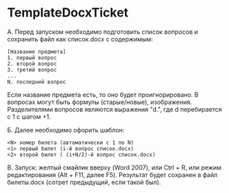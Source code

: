 # TemplateDocxTicket

А. Перед запуском необходимо подготовить список вопросов и сохранить файл как список.docx с содержимым:

    [Название предмета]
    1. первый вопрос
    2. второй вопрос
    3. третий вопрос
    ...
    N. последний вопрос

Если название предмета есть, то оно будет проигнорировано. В вопросах могут быть формулы (старые/новые), изображения. Разделителями вопросов являются выражения "d.", где d перебирается с 1 с шагом +1.

Б. Далее необходимо офорить шаблон:

    <N> номер билета (автоматически с 1 по N)
    <1> первый билет (i-й вопрос список.docx)
    <2> второй билет ( (i+N/2)-й вопрос список.docx)

В. Запуск: желтый смайлик вверху (Word 2007), или Ctrl + R, или режим редактирования (Alt + F11, далее F5). Результат будет сохранен в файл билеты.docx (сотрет предыдущий, если такой был).
